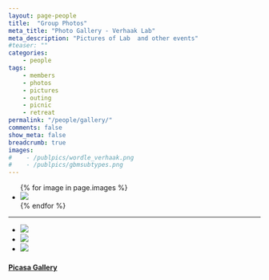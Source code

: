 ```yaml
---
layout: page-people
title:  "Group Photos"
meta_title: "Photo Gallery - Verhaak Lab"
meta_description: "Pictures of Lab  and other events"
#teaser: ""
categories:
    - people
tags:
    - members
    - photos
    - pictures
    - outing
    - picnic
    - retreat
permalink: "/people/gallery/"
comments: false
show_meta: false
breadcrumb: true
images:
#    - /publpics/wordle_verhaak.png
#    - /publpics/gbmsubtypes.png
---
```


<ul class="clearing-thumbs small-block-grid-3" data-clearing>
{% for image in page.images %}
  <li><a href="{{ site.urlimg }}{{ image }}"><img  data-caption="1" class="th" src="{{ site.urlimg }}{{ image }}"></a></li>
{% endfor %}
</ul>

***

<ul class="clearing-thumbs small-block-grid-3" data-clearing>
  <li><a href="{{ site.urlimg }}/retreat/verhaaklab-20130617.jpg"><img  data-caption="June-2013" class="th" src="{{ site.urlimg }}/retreat/verhaaklab-20130617.jpg"></a></li>
  <li><a href="{{ site.urlimg }}/retreat/groupphoto.201205.png"><img  data-caption="May-2012" class="th" src="{{ site.urlimg }}/retreat/groupphoto.201205.png"></a></li>
  <li><a href="{{ site.urlimg }}/retreat/groupphoto.201204.png"><img  data-caption="April-2012" class="th" src="{{ site.urlimg }}/retreat/groupphoto.201204.png"></a></li>
</ul>

#### [Picasa Gallery](http://bit.ly/verhaklab_pics)




